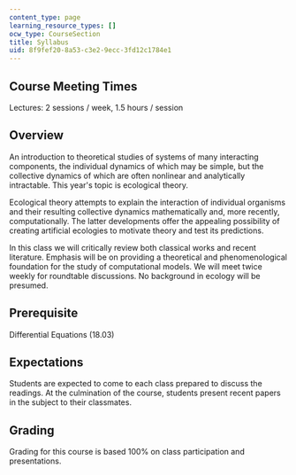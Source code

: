 ```yaml
---
content_type: page
learning_resource_types: []
ocw_type: CourseSection
title: Syllabus
uid: 8f9fef20-8a53-c3e2-9ecc-3fd12c1784e1
---
```


Course Meeting Times
--------------------

Lectures: 2 sessions / week, 1.5 hours / session

Overview
--------

An introduction to theoretical studies of systems of many interacting components, the individual dynamics of which may be simple, but the collective dynamics of which are often nonlinear and analytically intractable. This year's topic is ecological theory.

Ecological theory attempts to explain the interaction of individual organisms and their resulting collective dynamics mathematically and, more recently, computationally. The latter developments offer the appealing possibility of creating artificial ecologies to motivate theory and test its predictions.

In this class we will critically review both classical works and recent literature. Emphasis will be on providing a theoretical and phenomenological foundation for the study of computational models. We will meet twice weekly for roundtable discussions. No background in ecology will be presumed.

Prerequisite
------------

Differential Equations (18.03)

Expectations
------------

Students are expected to come to each class prepared to discuss the readings. At the culmination of the course, students present recent papers in the subject to their classmates.

Grading
-------

Grading for this course is based 100% on class participation and presentations.
